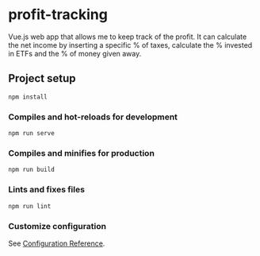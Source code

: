 # profit-tracking

Vue.js web app that allows me to keep track of the profit. It can calculate the net income by inserting a specific % of taxes, calculate the % invested in ETFs and the % of money given away.

## Project setup
```
npm install
```

### Compiles and hot-reloads for development
```
npm run serve
```

### Compiles and minifies for production
```
npm run build
```

### Lints and fixes files
```
npm run lint
```

### Customize configuration
See [Configuration Reference](https://cli.vuejs.org/config/).
